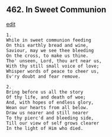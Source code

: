 
## 462.  In Sweet Communion
[edit](https://docs.google.com/document/d/1jxGrwbovTddyf8K1ahpUgZqqScBQePct/edit?mode=html)



    1.
    While in sweet communion feeding
    On this earthly bread and wine,
    Saviour, may we see thee bleeding
    On the cross, to make us thine.
    Tho' unseen, Lord, thou art near us,
    With thy still small voice of love;
    Whisper words of peace to cheer us,
    Ev'ry doubt and fear remove.

    2.
    Bring before us all the story
    Of thy life, and death of woe;
    And, with hopes of endless glory,
    Wean our hearts from all below.
    Draw us nearer and still nearer
    To thy pierc'd and bleeding side,
    Till our view of self grows clearer
    In the light of Him who died.
